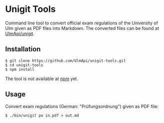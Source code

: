 # Unigit Tools

Command line tool to convert official exam regulations of the University of Ulm given as PDF files into Markdown. The converted files can be found at [UlmApi/unigit](https://github.com/UlmApi/unigit).

## Installation

	$ git clone https://github.com/UlmApi/unigit-tools.git
	$ cd unigit-tools
	$ npm install

The tool is not available at [npm](http://npms.org) yet.

## Usage

Convert exam regulations (German: "Prüfungsordnung") given as PDF file:

	$ ./bin/unigit po in.pdf > out.md

